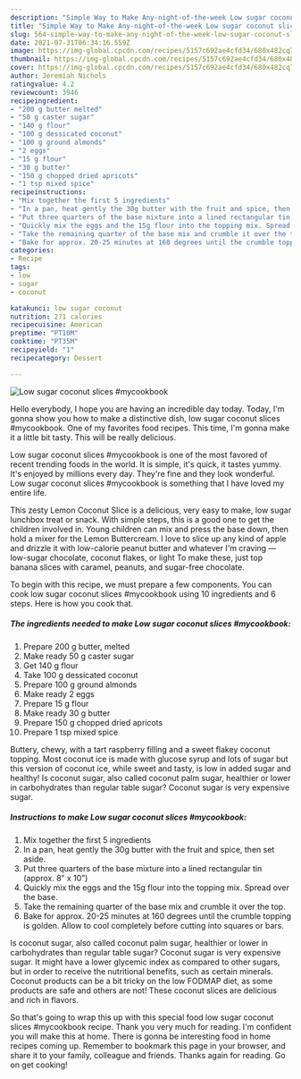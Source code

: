 ```yaml
---
description: "Simple Way to Make Any-night-of-the-week Low sugar coconut slices #mycookbook"
title: "Simple Way to Make Any-night-of-the-week Low sugar coconut slices #mycookbook"
slug: 564-simple-way-to-make-any-night-of-the-week-low-sugar-coconut-slices-mycookbook
date: 2021-07-31T06:34:16.559Z
image: https://img-global.cpcdn.com/recipes/5157c692ae4cfd34/680x482cq70/low-sugar-coconut-slices-mycookbook-recipe-main-photo.jpg
thumbnail: https://img-global.cpcdn.com/recipes/5157c692ae4cfd34/680x482cq70/low-sugar-coconut-slices-mycookbook-recipe-main-photo.jpg
cover: https://img-global.cpcdn.com/recipes/5157c692ae4cfd34/680x482cq70/low-sugar-coconut-slices-mycookbook-recipe-main-photo.jpg
author: Jeremiah Nichols
ratingvalue: 4.2
reviewcount: 3946
recipeingredient:
- "200 g butter melted"
- "50 g caster sugar"
- "140 g flour"
- "100 g dessicated coconut"
- "100 g ground almonds"
- "2 eggs"
- "15 g flour"
- "30 g butter"
- "150 g chopped dried apricots"
- "1 tsp mixed spice"
recipeinstructions:
- "Mix together the first 5 ingredients"
- "In a pan, heat gently the 30g butter with the fruit and spice, then set aside."
- "Put three quarters of the base mixture into a lined rectangular tin (approx. 8” x 10”)"
- "Quickly mix the eggs and the 15g flour into the topping mix. Spread over the base."
- "Take the remaining quarter of the base mix and crumble it over the top."
- "Bake for approx. 20-25 minutes at 160 degrees until the crumble topping is golden. Allow to cool completely before cutting into squares or bars."
categories:
- Recipe
tags:
- low
- sugar
- coconut

katakunci: low sugar coconut 
nutrition: 271 calories
recipecuisine: American
preptime: "PT10M"
cooktime: "PT35M"
recipeyield: "1"
recipecategory: Dessert

---
```



![Low sugar coconut slices #mycookbook](https://img-global.cpcdn.com/recipes/5157c692ae4cfd34/680x482cq70/low-sugar-coconut-slices-mycookbook-recipe-main-photo.jpg)

Hello everybody, I hope you are having an incredible day today. Today, I'm gonna show you how to make a distinctive dish, low sugar coconut slices #mycookbook. One of my favorites food recipes. This time, I'm gonna make it a little bit tasty. This will be really delicious.

Low sugar coconut slices #mycookbook is one of the most favored of recent trending foods in the world. It is simple, it's quick, it tastes yummy. It's enjoyed by millions every day. They're fine and they look wonderful. Low sugar coconut slices #mycookbook is something that I have loved my entire life.

This zesty Lemon Coconut Slice is a delicious, very easy to make, low sugar lunchbox treat or snack. With simple steps, this is a good one to get the children involved in. Young children can mix and press the base down, then hold a mixer for the Lemon Buttercream. I love to slice up any kind of apple and drizzle it with low-calorie peanut butter and whatever I&#39;m craving — low-sugar chocolate, coconut flakes, or light To make these, just top banana slices with caramel, peanuts, and sugar-free chocolate.


To begin with this recipe, we must prepare a few components. You can cook low sugar coconut slices #mycookbook using 10 ingredients and 6 steps. Here is how you cook that.

<!--inarticleads1-->

##### The ingredients needed to make Low sugar coconut slices #mycookbook:

1. Prepare 200 g butter, melted
1. Make ready 50 g caster sugar
1. Get 140 g flour
1. Take 100 g dessicated coconut
1. Prepare 100 g ground almonds
1. Make ready 2 eggs
1. Prepare 15 g flour
1. Make ready 30 g butter
1. Prepare 150 g chopped dried apricots
1. Prepare 1 tsp mixed spice


Buttery, chewy, with a tart raspberry filling and a sweet flakey coconut topping. Most coconut ice is made with glucose syrup and lots of sugar but this version of coconut ice, while sweet and tasty, is low in added sugar and healthy! Is coconut sugar, also called coconut palm sugar, healthier or lower in carbohydrates than regular table sugar? Coconut sugar is very expensive sugar. 

<!--inarticleads2-->

##### Instructions to make Low sugar coconut slices #mycookbook:

1. Mix together the first 5 ingredients
1. In a pan, heat gently the 30g butter with the fruit and spice, then set aside.
1. Put three quarters of the base mixture into a lined rectangular tin (approx. 8” x 10”)
1. Quickly mix the eggs and the 15g flour into the topping mix. Spread over the base.
1. Take the remaining quarter of the base mix and crumble it over the top.
1. Bake for approx. 20-25 minutes at 160 degrees until the crumble topping is golden. Allow to cool completely before cutting into squares or bars.


Is coconut sugar, also called coconut palm sugar, healthier or lower in carbohydrates than regular table sugar? Coconut sugar is very expensive sugar. It might have a lower glycemic index as compared to other sugars, but in order to receive the nutritional benefits, such as certain minerals. Coconut products can be a bit tricky on the low FODMAP diet, as some products are safe and others are not! These coconut slices are delicious and rich in flavors. 

So that's going to wrap this up with this special food low sugar coconut slices #mycookbook recipe. Thank you very much for reading. I'm confident you will make this at home. There is gonna be interesting food in home recipes coming up. Remember to bookmark this page in your browser, and share it to your family, colleague and friends. Thanks again for reading. Go on get cooking!
